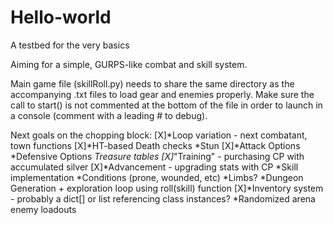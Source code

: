 # Hello-world
A testbed for the very basics

Aiming for a simple, GURPS-like combat and skill system.

Main game file (skillRoll.py) needs to share the same directory as the accompanying .txt files to load gear and enemies properly. Make sure the call to start() is not commented at the bottom of the file in order to launch in a console (comment with a leading # to debug).

Next goals on the chopping block:
	[X]*Loop variation - next combatant, town functions
	[X]*HT-based Death checks
	*Stun
	[X]*Attack Options
	*Defensive Options
	*Treasure tables
	[X]*"Training" - purchasing CP with accumulated silver
	[X]*Advancement - upgrading stats with CP
	*Skill implementation
	*Conditions (prone, wounded, etc)
	*Limbs?
	*Dungeon Generation + exploration loop using roll(skill) function
	[X]*Inventory system - probably a dict[] or list referencing class instances?
	*Randomized arena enemy loadouts
